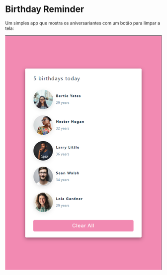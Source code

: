 # Birthday Reminder

Um simples app que mostra os aniversariantes com um botão para limpar a tela:

![Preview](https://github.com/Luciana-Santos/react-projects/blob/main/birthday-reminder/preview.PNG?raw=true)
